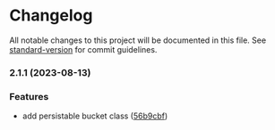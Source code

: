 # Changelog

All notable changes to this project will be documented in this file. See [standard-version](https://github.com/conventional-changelog/standard-version) for commit guidelines.

### 2.1.1 (2023-08-13)


### Features

* add persistable bucket class ([56b9cbf](https://github.com/discue/leaky-buckets/commit/56b9cbf8424cb5366a2846740746d58159eb181f))
